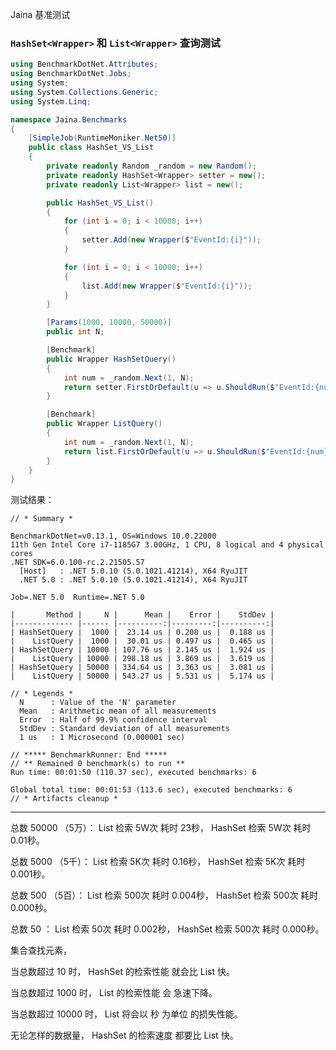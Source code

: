 Jaina 基准测试

### `HashSet<Wrapper>` 和 `List<Wrapper>` 查询测试

```cs
using BenchmarkDotNet.Attributes;
using BenchmarkDotNet.Jobs;
using System;
using System.Collections.Generic;
using System.Linq;

namespace Jaina.Benchmarks
{
    [SimpleJob(RuntimeMoniker.Net50)]
    public class HashSet_VS_List
    {
        private readonly Random _random = new Random();
        private readonly HashSet<Wrapper> setter = new();
        private readonly List<Wrapper> list = new();

        public HashSet_VS_List()
        {
            for (int i = 0; i < 10000; i++)
            {
                setter.Add(new Wrapper($"EventId:{i}"));
            }

            for (int i = 0; i < 10000; i++)
            {
                list.Add(new Wrapper($"EventId:{i}"));
            }
        }

        [Params(1000, 10000, 50000)]
        public int N;

        [Benchmark]
        public Wrapper HashSetQuery()
        {
            int num = _random.Next(1, N);
            return setter.FirstOrDefault(u => u.ShouldRun($"EventId:{num}"));
        }

        [Benchmark]
        public Wrapper ListQuery()
        {
            int num = _random.Next(1, N);
            return list.FirstOrDefault(u => u.ShouldRun($"EventId:{num}"));
        }
    }
}
```

测试结果：

```
// * Summary *

BenchmarkDotNet=v0.13.1, OS=Windows 10.0.22000
11th Gen Intel Core i7-1185G7 3.00GHz, 1 CPU, 8 logical and 4 physical cores
.NET SDK=6.0.100-rc.2.21505.57
  [Host]   : .NET 5.0.10 (5.0.1021.41214), X64 RyuJIT
  .NET 5.0 : .NET 5.0.10 (5.0.1021.41214), X64 RyuJIT

Job=.NET 5.0  Runtime=.NET 5.0

|       Method |     N |      Mean |    Error |    StdDev |
|------------- |------ |----------:|---------:|----------:|
| HashSetQuery |  1000 |  23.14 us | 0.208 us |  0.188 us |
|    ListQuery |  1000 |  30.01 us | 0.497 us |  0.465 us |
| HashSetQuery | 10000 | 107.76 us | 2.145 us |  1.924 us |
|    ListQuery | 10000 | 298.18 us | 3.869 us |  3.619 us |
| HashSetQuery | 50000 | 334.64 us | 3.363 us |  3.081 us |
|    ListQuery | 50000 | 543.27 us | 5.531 us |  5.174 us |

// * Legends *
  N      : Value of the 'N' parameter
  Mean   : Arithmetic mean of all measurements
  Error  : Half of 99.9% confidence interval
  StdDev : Standard deviation of all measurements
  1 us   : 1 Microsecond (0.000001 sec)

// ***** BenchmarkRunner: End *****
// ** Remained 0 benchmark(s) to run **
Run time: 00:01:50 (110.37 sec), executed benchmarks: 6

Global total time: 00:01:53 (113.6 sec), executed benchmarks: 6
// * Artifacts cleanup *
```

----

总数 50000 （5万）： List 检索 5W次 耗时 23秒， HashSet 检索 5W次 耗时 0.01秒。

总数 5000  （5千）： List 检索 5K次 耗时 0.16秒， HashSet 检索 5K次 耗时 0.001秒。

总数 500   （5百）： List 检索 500次 耗时 0.004秒， HashSet 检索 500次 耗时 0.000秒。

总数 50           ： List 检索 50次  耗时 0.002秒， HashSet 检索 500次 耗时 0.000秒。

集合查找元素，

当总数超过 10 时， HashSet<T>  的检索性能 就会比 List<T> 快。

当总数超过 1000 时， List<T> 的检索性能 会 急速下降。

当总数超过 10000 时， List<T> 将会以 秒 为单位 的损失性能。

无论怎样的数据量， HashSet<T> 的检索速度 都要比 List<T> 快。